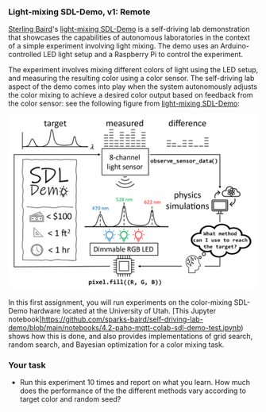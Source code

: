 ### Light-mixing SDL-Demo, v1: Remote

[Sterling Baird](https://github.com/sgbaird)'s [light-mixing SDL-Demo](https://github.com/sparks-baird/self-driving-lab-demo)
is a self-driving lab demonstration that showcases the capabilities of autonomous laboratories 
in the context of a simple experiment involving light mixing. 
The demo uses an Arduino-controlled LED light setup and a Raspberry Pi to control the experiment.

The experiment involves mixing different colors of light using the LED setup, and measuring the 
resulting color using a color sensor. 
The self-driving lab aspect of the demo comes into play when the system autonomously adjusts the 
color mixing to achieve a desired color output based on feedback from the color sensor: 
see the following figure from [light-mixing SDL-Demo](https://github.com/sparks-baird/self-driving-lab-demo):

![Image](../images/lightdemo.png)

In this first assignment, you will run experiments on the color-mixing SDL-Demo hardware located at the University of Utah.
[This Jupyter notebook]https://github.com/sparks-baird/self-driving-lab-demo/blob/main/notebooks/4.2-paho-mqtt-colab-sdl-demo-test.ipynb) shows how this is done, and also provides implementations of grid search, random search, and Bayesian optimization for a color mixing task.

### Your task

* Run this experiment 10 times and report on what you learn. 
    How much does the performance of the the different methods vary according to target color and random seed?
